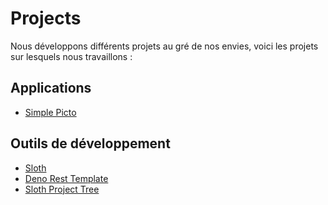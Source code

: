 # Projects

Nous développons différents projets au gré de nos envies, voici les projets sur lesquels nous travaillons :

## Applications

- [Simple Picto](/projects/simple-picto/)

## Outils de développement

- [Sloth](/projects/sloth/)
- [Deno Rest Template](/projects/deno-rest-template/)
- [Sloth Project Tree](/projects/sloth/features/project-tree/)
